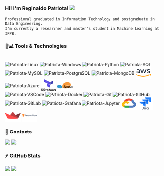 ### Hi! I'm Reginaldo Patriota! <img src="https://raw.githubusercontent.com/MartinHeinz/MartinHeinz/master/wave.gif" width="30px">    

```
Professional graduated in Information Technology and postgraduate in Data Engineering.
I'm currently a researcher and master's student in Machine Learning at IFPB.
```

### 🚀💻 Tools & Technologies
<div style="display: inline_block"><br>
<img align="center" alt="Patriota-Linux" height="40" width="50" src="https://cdn.jsdelivr.net/gh/devicons/devicon/icons/linux/linux-original.svg">
<img align="center" alt="Patriota-Windows" height="40" width="50" src="https://cdn.jsdelivr.net/gh/devicons/devicon/icons/windows8/windows8-original.svg">
<img align="center" alt="Patriota-Python" height="40" width="50" src="https://cdn.jsdelivr.net/gh/devicons/devicon/icons/python/python-original.svg">
<img align="center" alt="Patriota-SQL" height="40" width="50" src="https://cdn.jsdelivr.net/gh/devicons/devicon/icons/microsoftsqlserver/microsoftsqlserver-plain-wordmark.svg">
<img align="center" alt="Patriota-MySQL" height="40" width="50" src="https://cdn.jsdelivr.net/gh/devicons/devicon/icons/mysql/mysql-original-wordmark.svg">
<img align="center" alt="Patriota-PostgreSQL" height="40" width="50" src="https://cdn.jsdelivr.net/gh/devicons/devicon/icons/postgresql/postgresql-original.svg">
<img align="center" alt="Patriota-MongoDB" height="40" width="50" src="https://cdn.jsdelivr.net/gh/devicons/devicon/icons/mongodb/mongodb-original.svg" >
<img align="center" alt="Patriota-AWS" height="40" width="50" src="https://github.com/devicons/devicon/blob/v2.16.0/icons/amazonwebservices/amazonwebservices-original-wordmark.svg">
<img align="center" alt="Patriota-Azure" height="40" width="50" src="https://cdn.jsdelivr.net/gh/devicons/devicon/icons/azure/azure-original.svg">
<img align="center" alt="Patriota-Terraform" height="40" width="50" src="https://github.com/devicons/devicon/blob/v2.16.0/icons/terraform/terraform-original-wordmark.svg">
<img align="center" alt="Patriota-Scikitlearn" height="40" width="50" src="https://github.com/devicons/devicon/blob/v2.16.0/icons/scikitlearn/scikitlearn-original.svg">
<br>
<img align="center" alt="Patriota-VSCode" height="40" width="50" src="https://cdn.jsdelivr.net/gh/devicons/devicon/icons/vscode/vscode-original.svg">  
<img align="center" alt="Patriota-Docker" height="40" width="50" src="https://cdn.jsdelivr.net/gh/devicons/devicon/icons/docker/docker-original.svg">
<img align="center" alt="Patriota-Git" height="40" width="50" src="https://cdn.jsdelivr.net/gh/devicons/devicon/icons/git/git-original.svg">
<img align="center" alt="Patriota-GitHub" height="40" width="50" src="https://cdn.jsdelivr.net/gh/devicons/devicon/icons/github/github-original.svg">
<img align="center" alt="Patriota-GitLab" height="40" width="50" src="https://cdn.jsdelivr.net/gh/devicons/devicon/icons/gitlab/gitlab-original.svg">
<img align="center" alt="Patriota-Grafana" height="40" width="50" src="https://cdn.jsdelivr.net/gh/devicons/devicon/icons/grafana/grafana-original-wordmark.svg">
<img align="center" alt="Patriota-Jupyter" height="40" width="50" src="https://cdn.jsdelivr.net/gh/devicons/devicon/icons/jupyter/jupyter-original-wordmark.svg">
<img align="center" alt="Patriota-GCP" height="40" width="50" src="https://github.com/devicons/devicon/blob/v2.16.0/icons/googlecloud/googlecloud-original.svg">
<img align="center" alt="Patriota-Jira" height="40" width="50" src="https://github.com/devicons/devicon/blob/v2.16.0/icons/jira/jira-original-wordmark.svg">
<img align="center" alt="Patriota-Streamlit" height="40" width="50" src="https://github.com/devicons/devicon/blob/v2.16.0/icons/streamlit/streamlit-original.svg">
<img align="center" alt="Patriota-Tensorflow" height="40" width="50" src="https://github.com/devicons/devicon/blob/v2.16.0/icons/tensorflow/tensorflow-original-wordmark.svg">

</div>

### :iphone: Contacts
<div>
<a href="https://www.linkedin.com/in/reginaldopatriota/" target="_blank"><img src="https://img.shields.io/badge/-LinkedIn-%230077B5?style=for-the-badge&logo=linkedin&logoColor=white" target="_blank"></a>   
<a href = "mailto:netopatriota@gmail.com"><img src="https://img.shields.io/badge/Gmail-D14836?style=for-the-badge&logo=gmail&logoColor=white" target="_blank"></a>
</div>

### ⚡ GitHub Stats

<div>
<img height="165em" width: "100em" src="https://github-readme-stats.vercel.app/api?username=netopatriota&show_icons=true&theme=dark#gh-dark-mode-only&include_all_commits=true" />
<img height="165em" width: "100em" src="https://github-readme-stats.vercel.app/api/top-langs/?username=netopatriota&layout=compact&theme=dark&include_all_commits=true" />
</div>

<!--
![Github Stats](https://github-readme-stats.vercel.app/api?username=netopatriota&show_icons=true&count_private=true&show_icons=true&theme=dark&include_all_commits=true)
![Top Langs](https://github-readme-stats.vercel.app/api/top-langs/?username=netopatriota&theme=dark&hide=TeX&layout=compact)


**netopatriota/netopatriota** is a ✨ _special_ ✨ repository because its `README.md` (this file) appears on your GitHub profile.

Here are some ideas to get you started:

- 🔭 I’m currently working on ...
- 🌱 I’m currently learning ...
- 👯 I’m looking to collaborate on ...
- 🤔 I’m looking for help with ...
- 💬 Ask me about ...
- 📫 How to reach me: ...
- 😄 Pronouns: ...
- ⚡ Fun fact: ...

![Snake animation](https://github.com/rafaballerini/rafaballerini/blob/output/github-contribution-grid-snake.svg)

<p align="left"><img src="https://komarev.com/ghpvc/?username=netopatriota" alt="netopatriota" /></p>

-->
